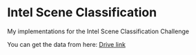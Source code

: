 # Intel Scene Classification
My implementations for the Intel Scene Classification Challenge

You can get the data from here: [Drive link](https://drive.google.com/open?id=1uf8lhLf2kctuz_DNdvLnAmMbdcE7QY1G)
